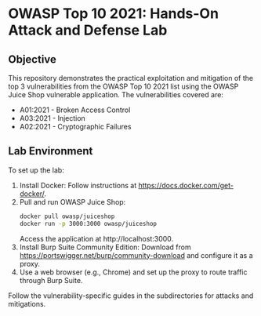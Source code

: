# OWASP Top 10 2021: Hands-On Attack and Defense Lab

## Objective
This repository demonstrates the practical exploitation and mitigation of the top 3 vulnerabilities from the OWASP Top 10 2021 list using the OWASP Juice Shop vulnerable application. The vulnerabilities covered are:
- A01:2021 - Broken Access Control
- A03:2021 - Injection
- A02:2021 - Cryptographic Failures

## Lab Environment
To set up the lab:
1. Install Docker: Follow instructions at https://docs.docker.com/get-docker/.
2. Pull and run OWASP Juice Shop:  
   ```bash
   docker pull owasp/juiceshop
   docker run -p 3000:3000 owasp/juiceshop
   ```
   Access the application at http://localhost:3000.
3. Install Burp Suite Community Edition: Download from https://portswigger.net/burp/community-download and configure it as a proxy.
4. Use a web browser (e.g., Chrome) and set up the proxy to route traffic through Burp Suite.

Follow the vulnerability-specific guides in the subdirectories for attacks and mitigations.

